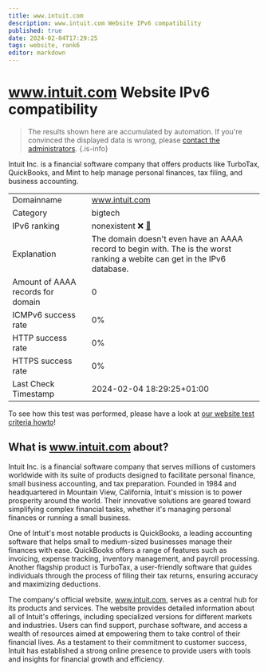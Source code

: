 ```yaml
---
title: www.intuit.com
description: www.intuit.com Website IPv6 compatibility
published: true
date: 2024-02-04T17:29:25
tags: website, rank6
editor: markdown
---
```


# www.intuit.com Website IPv6 compatibility

> The results shown here are accumulated by automation. If you're convinced the displayed data is wrong, please [contact the administrators](/howto/chat). 
{.is-info}

Intuit Inc. is a financial software company that offers products like TurboTax, QuickBooks, and Mint to help manage personal finances, tax filing, and business accounting.


|   |   |
| - | - |
| Domainname | www.intuit.com
| Category | bigtech |
| IPv6 ranking | nonexistent :x: [🔗](/howto/ranking) |
| Explanation | The domain doesn't even have an AAAA record to begin with. The is the worst ranking a webite can get in the IPv6 database. |
| Amount of AAAA records for domain | 0 |
| ICMPv6 success rate | 0%|
| HTTP success rate | 0% |
| HTTPS success rate | 0% |
| Last Check Timestamp | 2024-02-04 18:29:25+01:00 |

To see how this test was performed, please have a look at [our website test criteria howto](/howto/testcriteria/website)!


## What is www.intuit.com about?
Intuit Inc. is a financial software company that serves millions of customers worldwide with its suite of products designed to facilitate personal finance, small business accounting, and tax preparation. Founded in 1984 and headquartered in Mountain View, California, Intuit's mission is to power prosperity around the world. Their innovative solutions are geared toward simplifying complex financial tasks, whether it's managing personal finances or running a small business.

One of Intuit's most notable products is QuickBooks, a leading accounting software that helps small to medium-sized businesses manage their finances with ease. QuickBooks offers a range of features such as invoicing, expense tracking, inventory management, and payroll processing. Another flagship product is TurboTax, a user-friendly software that guides individuals through the process of filing their tax returns, ensuring accuracy and maximizing deductions.

The company's official website, www.intuit.com, serves as a central hub for its products and services. The website provides detailed information about all of Intuit's offerings, including specialized versions for different markets and industries. Users can find support, purchase software, and access a wealth of resources aimed at empowering them to take control of their financial lives. As a testament to their commitment to customer success, Intuit has established a strong online presence to provide users with tools and insights for financial growth and efficiency.


